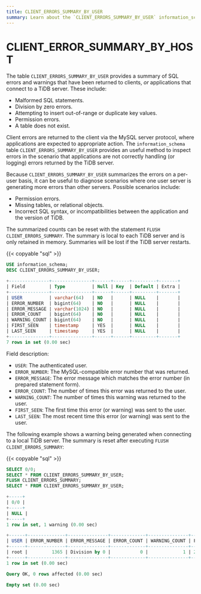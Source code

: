 ```yaml
---
title: CLIENT_ERRORS_SUMMARY_BY_USER
summary: Learn about the `CLIENT_ERRORS_SUMMARY_BY_USER` information_schema table.
---
```


# CLIENT_ERROR_SUMMARY_BY_HOST

The table `CLIENT_ERRORS_SUMMARY_BY_USER` provides a summary of SQL errors and warnings that have been returned to clients, _or_ applications that connect to a TiDB server. These include:

* Malformed SQL statements.
* Division by zero errors.
* Attempting to insert out-of-range or duplicate key values.
* Permission errors.
* A table does not exist.

Client errors are returned to the client via the MySQL server protocol, where applications are expected to appropriate action. The `information_schema` table `CLIENT_ERRORS_SUMMARY_BY_USER` provides an useful method to inspect errors in the scenario that applications are not correctly handling (or logging) errors returned by the TiDB server.

Because `CLIENT_ERRORS_SUMMARY_BY_USER` summarizes the errors on a per-user basis, it can be useful to diagnose scenarios where one user server is generating more errors than other servers. Possible scenarios include:

* Permission errors.
* Missing tables, or relational objects.
* Incorrect SQL syntax, or incompatibilities between the application and the version of TiDB.

The summarized counts can be reset with the statement `FLUSH CLIENT_ERRORS_SUMMARY`. The summary is local to each TiDB server and is only retained in memory. Summaries will be lost if the TiDB server restarts.

{{< copyable "sql" >}}

```sql
USE information_schema;
DESC CLIENT_ERRORS_SUMMARY_BY_USER;
```

```sql
+---------------+---------------+------+------+---------+-------+
| Field         | Type          | Null | Key  | Default | Extra |
+---------------+---------------+------+------+---------+-------+
| USER          | varchar(64)   | NO   |      | NULL    |       |
| ERROR_NUMBER  | bigint(64)    | NO   |      | NULL    |       |
| ERROR_MESSAGE | varchar(1024) | NO   |      | NULL    |       |
| ERROR_COUNT   | bigint(64)    | NO   |      | NULL    |       |
| WARNING_COUNT | bigint(64)    | NO   |      | NULL    |       |
| FIRST_SEEN    | timestamp     | YES  |      | NULL    |       |
| LAST_SEEN     | timestamp     | YES  |      | NULL    |       |
+---------------+---------------+------+------+---------+-------+
7 rows in set (0.00 sec)
```

Field description:

* `USER`: The authenticated user.
* `ERROR_NUMBER`: The MySQL-compatible error number that was returned.
* `ERROR_MESSAGE`: The error message which matches the error number (in prepared statement form).
* `ERROR_COUNT`: The number of times this error was returned to the user.
* `WARNING_COUNT`: The number of times this warning was returned to the user.
* `FIRST_SEEN`: The first time this error (or warning) was sent to the user.
* `LAST_SEEN`: The most recent time this error (or warning) was sent to the user.

The following example shows a warning being generated when connecting to a local TiDB server. The summary is reset after executing `FLUSH CLIENT_ERRORS_SUMMARY`:

{{< copyable "sql" >}}

```sql
SELECT 0/0;
SELECT * FROM CLIENT_ERRORS_SUMMARY_BY_USER;
FLUSH CLIENT_ERRORS_SUMMARY;
SELECT * FROM CLIENT_ERRORS_SUMMARY_BY_USER;
```

```sql
+-----+
| 0/0 |
+-----+
| NULL |
+-----+
1 row in set, 1 warning (0.00 sec)

+------+--------------+---------------+-------------+---------------+---------------------+---------------------+
| USER | ERROR_NUMBER | ERROR_MESSAGE | ERROR_COUNT | WARNING_COUNT | FIRST_SEEN          | LAST_SEEN           |
+------+--------------+---------------+-------------+---------------+---------------------+---------------------+
| root |         1365 | Division by 0 |           0 |             1 | 2021-03-18 13:05:36 | 2021-03-18 13:05:36 |
+------+--------------+---------------+-------------+---------------+---------------------+---------------------+
1 row in set (0.00 sec)

Query OK, 0 rows affected (0.00 sec)

Empty set (0.00 sec)
```
